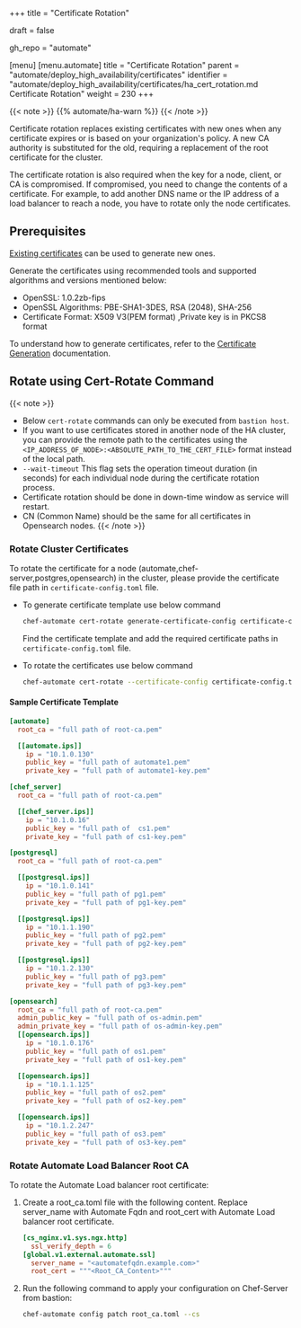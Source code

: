+++
title = "Certificate Rotation"

draft = false

gh_repo = "automate"

[menu]
  [menu.automate]
    title = "Certificate Rotation"
    parent = "automate/deploy_high_availability/certificates"
    identifier = "automate/deploy_high_availability/certificates/ha_cert_rotation.md Certificate Rotation"
    weight = 230
+++

{{< note >}}
{{% automate/ha-warn %}}
{{< /note >}}

Certificate rotation replaces existing certificates with new ones when any certificate expires or is based on your organization's policy. A new CA authority is substituted for the old, requiring a replacement of the root certificate for the cluster.

The certificate rotation is also required when the key for a node, client, or CA is compromised. If compromised, you need to change the contents of a certificate. For example, to add another DNS name or the IP address of a load balancer to reach a node, you have to rotate only the node certificates.

## Prerequisites

[Existing certificates](https://docs.chef.io/automate/ha_cert_selfsign/) can be used to generate new ones.

Generate the certificates using recommended tools and supported algorithms and versions mentioned below:

- OpenSSL: 1.0.2zb-fips
- OpenSSL Algorithms: PBE-SHA1-3DES, RSA (2048), SHA-256
- Certificate Format: X509 V3(PEM format) ,Private key is in PKCS8 format

To understand how to generate certificates, refer to the [Certificate Generation](/automate/ha_cert_selfsign/#creating-a-certificate) documentation.

## Rotate using Cert-Rotate Command

{{< note >}}

- Below `cert-rotate` commands can only be executed from `bastion host`.
- If you want to use certificates stored in another node of the HA cluster, you can provide the remote path to the certificates using the `<IP_ADDRESS_OF_NODE>:<ABSOLUTE_PATH_TO_THE_CERT_FILE>` format instead of the local path.
- `--wait-timeout` This flag sets the operation timeout duration (in seconds) for each individual node during the certificate rotation process.
- Certificate rotation should be done in down-time window as service will restart.
- CN (Common Name) should be the same for all certificates in Opensearch nodes.
{{< /note >}}

### Rotate Cluster Certificates

To rotate the certificate for a node (automate,chef-server,postgres,opensearch) in the cluster, please provide the certificate file path in `certificate-config.toml` file.

- To generate certificate template use below command

    ```sh
    chef-automate cert-rotate generate-certificate-config certificate-config.toml
    ```

    Find the certificate template and add the required certificate paths in `certificate-config.toml` file.

- To rotate the certificates use below command

    ```sh
    chef-automate cert-rotate --certificate-config certificate-config.toml
    ```

#### Sample Certificate Template

```toml
[automate]
  root_ca = "full path of root-ca.pem"

  [[automate.ips]]
    ip = "10.1.0.130"
    public_key = "full path of automate1.pem"
    private_key = "full path of automate1-key.pem"

[chef_server]
  root_ca = "full path of root-ca.pem"

  [[chef_server.ips]]
    ip = "10.1.0.16"
    public_key = "full path of  cs1.pem"
    private_key = "full path of cs1-key.pem"

[postgresql]
  root_ca = "full path of root-ca.pem"

  [[postgresql.ips]]
    ip = "10.1.0.141"
    public_key = "full path of pg1.pem"
    private_key = "full path of pg1-key.pem"

  [[postgresql.ips]]
    ip = "10.1.1.190"
    public_key = "full path of pg2.pem"
    private_key = "full path of pg2-key.pem"

  [[postgresql.ips]]
    ip = "10.1.2.130"
    public_key = "full path of pg3.pem"
    private_key = "full path of pg3-key.pem"

[opensearch]
  root_ca = "full path of root-ca.pem"
  admin_public_key = "full path of os-admin.pem"
  admin_private_key = "full path of os-admin-key.pem"
  [[opensearch.ips]]
    ip = "10.1.0.176"
    public_key = "full path of os1.pem"
    private_key = "full path of os1-key.pem"

  [[opensearch.ips]]
    ip = "10.1.1.125"
    public_key = "full path of os2.pem"
    private_key = "full path of os2-key.pem"

  [[opensearch.ips]]
    ip = "10.1.2.247"
    public_key = "full path of os3.pem"
    private_key = "full path of os3-key.pem"
```

### Rotate Automate Load Balancer Root CA

To rotate the Automate Load balancer root certificate:

1. Create a root_ca.toml file with the following content. Replace server_name with Automate Fqdn and root_cert with Automate Load balancer root certificate. 

    ```toml
    [cs_nginx.v1.sys.ngx.http]
      ssl_verify_depth = 6
    [global.v1.external.automate.ssl]
      server_name = "<automatefqdn.example.com>"
      root_cert = """<Root_CA_Content>"""
    ```

1. Run the following command to apply your configuration on Chef-Server from bastion:

    ```sh
    chef-automate config patch root_ca.toml --cs
    ```
